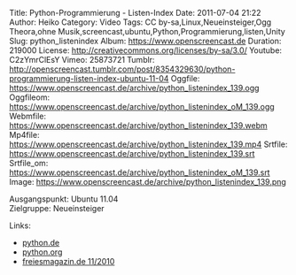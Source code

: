 Title: Python-Programmierung - Listen-Index
Date: 2011-07-04 21:22
Author: Heiko
Category: Video
Tags: CC by-sa,Linux,Neueinsteiger,Ogg Theora,ohne Musik,screencast,ubuntu,Python,Programmierung,listen,Unity
Slug: python_listenindex
Album: https://www.openscreencast.de
Duration: 219000
License: http://creativecommons.org/licenses/by-sa/3.0/
Youtube: C2zYmrClEsY
Vimeo: 25873721
Tumblr: http://openscreencast.tumblr.com/post/8354329630/python-programmierung-listen-index-ubuntu-11-04
Oggfile: https://www.openscreencast.de/archive/python_listenindex_139.ogg
Oggfileom: https://www.openscreencast.de/archive/python_listenindex_oM_139.ogg
Webmfile: https://www.openscreencast.de/archive/python_listenindex_139.webm
Mp4file: https://www.openscreencast.de/archive/python_listenindex_139.mp4
Srtfile: https://www.openscreencast.de/archive/python_listenindex_139.srt
Srtfile_om: https://www.openscreencast.de/archive/python_listenindex_oM_139.srt
Image: https://www.openscreencast.de/archive/python_listenindex_139.png

Ausgangspunkt: Ubuntu 11.04  
Zielgruppe: Neueinsteiger  

Links:

  * [python.de](http://www.python.de "Link zu Python.de" )
  * [python.org](http://www.python.org "Link zu Python.org" )
  * [freiesmagazin.de 11/2010](http://www.freiesmagazin.de/freiesMagazin-2010-11 "Link zu freiesmagazin.de" )

